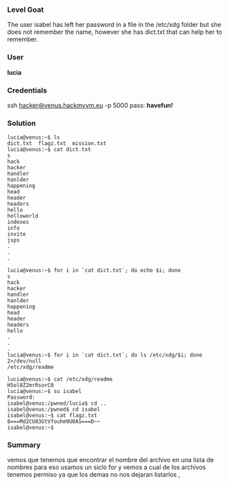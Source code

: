 ### Level Goat
The user isabel has left her password in a file in the /etc/xdg folder but she does not remember the name, however she has dict.txt that can help her to remember.


### User
**lucia**
### Credentials
ssh hacker@venus.hackmyvm.eu -p 5000
pass: **havefun!**
### Solution
```shell
lucia@venus:~$ ls 
dict.txt  flagz.txt  mission.txt
lucia@venus:~$ cat dict.txt 
s
hack
hacker
handler
hanlder
happening
head
header
headers
hello
helloworld
indexes
info
invite
jsps
.
.
.

lucia@venus:~$ for i in `cat dict.txt`; do echo $i; done
s
hack
hacker
handler
hanlder
happening
head
header
headers
hello
.
.
.
lucia@venus:~$ for i in `cat dict.txt`; do ls /etc/xdg/$i; done 2>/dev/null
/etc/xdg/readme

lucia@venus:~$ cat /etc/xdg/readme
H5ol8Z2mrRsorC0
lucia@venus:~$ su isabel
Password: 
isabel@venus:/pwned/lucia$ cd ..
isabel@venus:/pwned$ cd isabel
isabel@venus:~$ cat flagz.txt 
8===Md2CU83GtVfouhm9U0AS===D~~
isabel@venus:~$ 

```
### Summary

vemos que tenemos que encontrar el nombre del archivo en una lista de nombres para eso usamos un siclo for y vemos a cual de los archivos tenemos permiso ya que los demas no nos dejaran listarlos , 